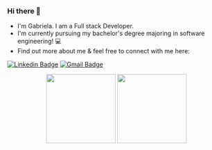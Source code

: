 ### Hi there 👋

- I'm Gabriela. I am a Full stack Developer.
- I'm currently pursuing my bachelor's degree majoring in software engineering! :computer:
- Find out more about me & feel free to connect with me here:

[![Linkedin Badge](https://img.shields.io/badge/-LinkedIn-blue?style=flat-square&logo=Linkedin&logoColor=black&link=https://www.linkedin.com/in/gabriela-liz-moreira/)](https://www.linkedin.com/in/gabriela-liz-moreira/)
[![Gmail Badge](https://img.shields.io/badge/-Email-c14438?style=flat-square&logo=Gmail&logoColor=black&link=mailto:gabrielalizmoreira@gmail.com)](mailto:gabrielalizmoreira@gmail.com)

<div style="display: inline_block;" align="center">
    <img height="160em" src="https://github-readme-stats.vercel.app/api?username=gabiliz&show_icons=true&theme=material-palenight&count_private=true" style="vertical-align: top;" />
    <img height="160em" src=https://github-readme-stats.vercel.app/api/top-langs/?username=gabiliz&theme=material-palenight&layout=compact&v=2 />
  </div>
<br>
